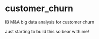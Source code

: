 # customer_churn
IB M&amp;A big data analysis for customer churn

Just starting to build this so bear with me!
